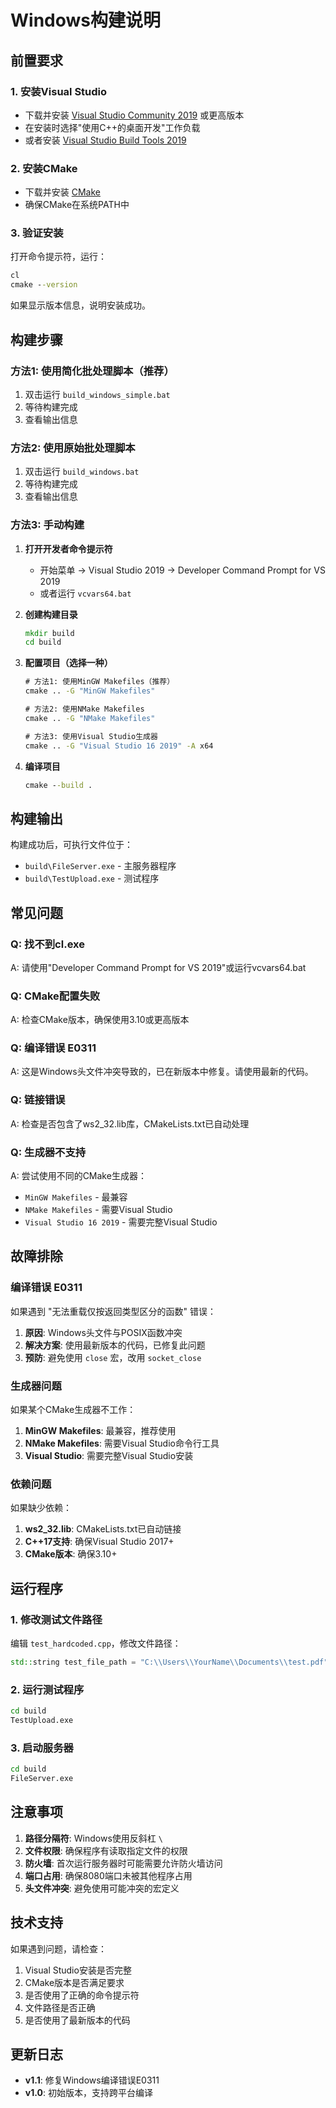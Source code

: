 # Windows构建说明

## 前置要求

### 1. 安装Visual Studio
- 下载并安装 [Visual Studio Community 2019](https://visualstudio.microsoft.com/downloads/) 或更高版本
- 在安装时选择"使用C++的桌面开发"工作负载
- 或者安装 [Visual Studio Build Tools 2019](https://visualstudio.microsoft.com/downloads/#build-tools-for-visual-studio-2019)

### 2. 安装CMake
- 下载并安装 [CMake](https://cmake.org/download/)
- 确保CMake在系统PATH中

### 3. 验证安装
打开命令提示符，运行：
```cmd
cl
cmake --version
```

如果显示版本信息，说明安装成功。

## 构建步骤

### 方法1: 使用简化批处理脚本（推荐）

1. 双击运行 `build_windows_simple.bat`
2. 等待构建完成
3. 查看输出信息

### 方法2: 使用原始批处理脚本

1. 双击运行 `build_windows.bat`
2. 等待构建完成
3. 查看输出信息

### 方法3: 手动构建

1. **打开开发者命令提示符**
   - 开始菜单 → Visual Studio 2019 → Developer Command Prompt for VS 2019
   - 或者运行 `vcvars64.bat`

2. **创建构建目录**
   ```cmd
   mkdir build
   cd build
   ```

3. **配置项目（选择一种）**
   ```cmd
   # 方法1: 使用MinGW Makefiles（推荐）
   cmake .. -G "MinGW Makefiles"
   
   # 方法2: 使用NMake Makefiles
   cmake .. -G "NMake Makefiles"
   
   # 方法3: 使用Visual Studio生成器
   cmake .. -G "Visual Studio 16 2019" -A x64
   ```

4. **编译项目**
   ```cmd
   cmake --build .
   ```

## 构建输出

构建成功后，可执行文件位于：
- `build\FileServer.exe` - 主服务器程序
- `build\TestUpload.exe` - 测试程序

## 常见问题

### Q: 找不到cl.exe
A: 请使用"Developer Command Prompt for VS 2019"或运行vcvars64.bat

### Q: CMake配置失败
A: 检查CMake版本，确保使用3.10或更高版本

### Q: 编译错误 E0311
A: 这是Windows头文件冲突导致的，已在新版本中修复。请使用最新的代码。

### Q: 链接错误
A: 检查是否包含了ws2_32.lib库，CMakeLists.txt已自动处理

### Q: 生成器不支持
A: 尝试使用不同的CMake生成器：
- `MinGW Makefiles` - 最兼容
- `NMake Makefiles` - 需要Visual Studio
- `Visual Studio 16 2019` - 需要完整Visual Studio

## 故障排除

### 编译错误 E0311
如果遇到 "无法重载仅按返回类型区分的函数" 错误：

1. **原因**: Windows头文件与POSIX函数冲突
2. **解决方案**: 使用最新版本的代码，已修复此问题
3. **预防**: 避免使用 `close` 宏，改用 `socket_close`

### 生成器问题
如果某个CMake生成器不工作：

1. **MinGW Makefiles**: 最兼容，推荐使用
2. **NMake Makefiles**: 需要Visual Studio命令行工具
3. **Visual Studio**: 需要完整Visual Studio安装

### 依赖问题
如果缺少依赖：

1. **ws2_32.lib**: CMakeLists.txt已自动链接
2. **C++17支持**: 确保Visual Studio 2017+
3. **CMake版本**: 确保3.10+

## 运行程序

### 1. 修改测试文件路径
编辑 `test_hardcoded.cpp`，修改文件路径：
```cpp
std::string test_file_path = "C:\\Users\\YourName\\Documents\\test.pdf";
```

### 2. 运行测试程序
```cmd
cd build
TestUpload.exe
```

### 3. 启动服务器
```cmd
cd build
FileServer.exe
```

## 注意事项

1. **路径分隔符**: Windows使用反斜杠 `\`
2. **文件权限**: 确保程序有读取指定文件的权限
3. **防火墙**: 首次运行服务器时可能需要允许防火墙访问
4. **端口占用**: 确保8080端口未被其他程序占用
5. **头文件冲突**: 避免使用可能冲突的宏定义

## 技术支持

如果遇到问题，请检查：
1. Visual Studio安装是否完整
2. CMake版本是否满足要求
3. 是否使用了正确的命令提示符
4. 文件路径是否正确
5. 是否使用了最新版本的代码

## 更新日志

- **v1.1**: 修复Windows编译错误E0311
- **v1.0**: 初始版本，支持跨平台编译 